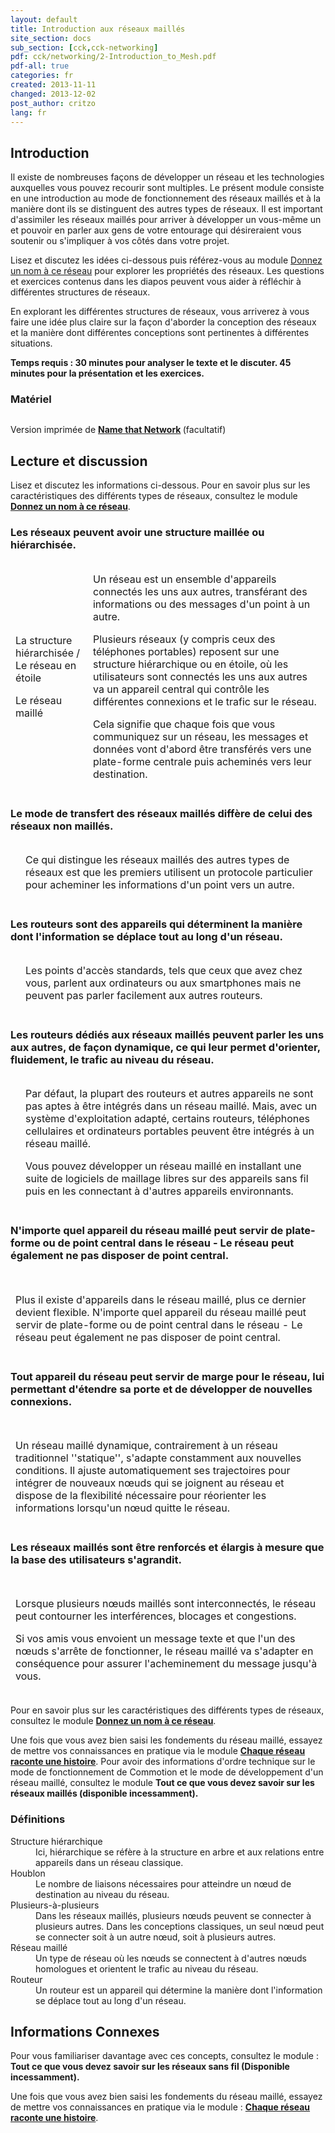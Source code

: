 ```yaml
---
layout: default
title: Introduction aux réseaux maillés
site_section: docs
sub_section: [cck,cck-networking]
pdf: cck/networking/2-Introduction_to_Mesh.pdf
pdf-all: true
categories: fr
created: 2013-11-11
changed: 2013-12-02
post_author: critzo
lang: fr
---
```

<section id="introduction">
<h2>Introduction</h2>

<p>Il existe de nombreuses façons de développer un réseau et les technologies auxquelles vous pouvez recourir sont multiples. Le présent module consiste en une introduction au mode de fonctionnement des réseaux maillés et à la manière dont ils se distinguent des autres types de réseaux. Il est important d'assimiler les réseaux maillés pour arriver à développer un vous-même un et pouvoir en parler aux gens de votre entourage qui désireraient vous soutenir ou s'impliquer à vos côtés dans votre projet. </p>

<p>Lisez et discutez les idées ci-dessous puis référez-vous au module <a href="/files/cck_name_that_network.pdf">Donnez un nom à ce réseau</a> pour explorer les propriétés des réseaux. Les questions et exercices contenus dans les diapos peuvent vous aider à réfléchir à différentes structures de réseaux. </p>

<p>En explorant les différentes structures de réseaux, vous arriverez à vous faire une idée plus claire sur la façon d'aborder la conception des réseaux et la manière dont différentes conceptions sont pertinentes à différentes situations. </p>

<p><strong>Temps requis : 30 minutes pour analyser le texte et le discuter. 45 minutes pour la présentation et les exercices. </strong></p>
</section>
<section id="materials-and-supplies-needed">
<h3>Matériel</h3>

<p><img alt="" src="/files/styles/large/public/intro_to_mesh_presentation.png" class="img-responsive" /></p>

<p>Version imprimée de <strong><a href="/files/cck_name_that_network.pdf">Name that Network</a> </strong>(facultatif)</p>
</section>
<section id="read-and-discuss">
<h2>Lecture et discussion </h2>

<p>Lisez et discutez les informations ci-dessous. Pour en savoir plus sur les caractéristiques des différents types de réseaux, consultez le module <a href="/files/cck_name_that_network.pdf"><strong>Donnez un nom à ce réseau</strong></a>.</p>

<h3>Les réseaux peuvent avoir une structure maillée ou hiérarchisée. </h3>

<table class="table table-responsive">
<tr style="border:hidden;">
<td>
<p class="rtecenter"><img alt="" src="/files/styles/large/public/learn_about_mesh_hier_dots.png" class="img-responsive" />La structure hiérarchisée /<br>
Le réseau en étoile</p>
<p class="rtecenter"><img alt="" src="/files/styles/large/public/learn_about_mesh_mesh_dots.png" class="img-responsive" />Le réseau maillé</p>
</td>
<td>
<p>Un réseau est un ensemble d'appareils connectés les uns aux autres, transférant des informations ou des messages d'un point à un autre. </p>
<p>Plusieurs réseaux (y compris ceux des téléphones portables) reposent sur une structure hiérarchique ou en étoile, où les utilisateurs sont connectés les uns aux autres va un appareil central qui contrôle les différentes connexions et le trafic sur le  réseau. </p>
<p>Cela signifie que chaque fois que vous  communiquez sur un réseau, les messages et données vont d'abord être transférés vers une plate-forme centrale puis acheminés vers leur destination.</p>
</td>
</tr>
</table>
<h3>Le mode de transfert des réseaux maillés diffère de celui des réseaux non maillés. </h3>

<table class="table table-responsive">
<tr style="border:hidden;">
<td>
<p><img alt="" src="/files/styles/large/public/learn_about_mesh_hier_route.png" class="img-responsive" /></p>
<p><img alt="" src="/files/styles/large/public/learn_about_mesh_mesh_route.png"></p>
</td>
<td>
<p>Ce qui distingue les réseaux maillés des autres types de réseaux est que les premiers utilisent un protocole particulier pour acheminer les informations d'un point vers un autre. </p>
</td>
</tr>
</table>
<h3>Les routeurs sont des appareils qui déterminent la manière dont l'information se déplace tout au long d'un réseau. </h3>

<table class="table table-responsive">
<tr style="border:hidden;">
<td>
<p><img alt="" src="/files/styles/large/public/learn_about_mesh_router_laptops.png" class="img-responsive" /></p>
</td>
<td>
<p>Les points d'accès standards, tels que ceux que avez chez vous, parlent aux ordinateurs ou aux smartphones mais ne peuvent pas parler facilement aux autres routeurs. </p>
</td>
</tr>
</table>
<h3>Les routeurs dédiés aux réseaux maillés peuvent parler les uns aux autres, de façon dynamique, ce qui leur permet d'orienter, fluidement, le trafic au niveau du réseau. </h3>

<table class="table table-responsive">
<tr style="border:hidden;">
<td>
<p><img alt="" src="/files/styles/large/public/learn_about_mesh_simple_routers.png"></p>
</td>
<td>
<p>Par défaut, la plupart des routeurs et autres appareils ne sont pas aptes à être intégrés dans un réseau maillé. Mais, avec un système d'exploitation adapté, certains routeurs, téléphones cellulaires et ordinateurs portables peuvent être intégrés à un réseau maillé.</p>
<p>Vous pouvez développer un réseau maillé en installant une suite de logiciels de maillage libres sur des appareils sans fil puis en les connectant à d'autres appareils environnants. </p>
</td>
</tr>
</table>
<h3>N'importe quel appareil du réseau maillé peut servir de plate-forme ou de point central dans le réseau - Le réseau peut également ne pas disposer de point central. </h3>

<table class="table table-responsive">
<tr style="border:hidden;">
<td>
<p><img alt="" src="/files/styles/large/public/learn_about_mesh_complex_routers.png" class="img-responsive" /></p>
<p>Plus il existe d'appareils dans le réseau maillé, plus ce dernier devient flexible. N'importe quel appareil du réseau maillé peut servir de plate-forme ou de point central dans le réseau - Le réseau peut également ne pas disposer de point central. </p>
</td>
</tr>
</table>
<h3>Tout appareil du réseau peut servir de marge pour le réseau, lui permettant d'étendre sa porte et de développer de nouvelles connexions.</h3>

<table class="table table-responsive">
<tr style="border:hidden;">
<td>
<p><img alt="" src="/files/styles/large/public/learn_about_mesh_complex_routers2.png" class="img-responsive" /></p>
<p>Un réseau maillé dynamique, contrairement à un réseau traditionnel ''statique'', s'adapte constamment aux nouvelles conditions. Il ajuste automatiquement ses trajectoires pour intégrer de nouveaux nœuds qui se joignent au réseau et dispose de la flexibilité nécessaire pour réorienter les informations lorsqu'un nœud quitte le réseau. </p>
</td>
</tr>
</table>
<h3>Les réseaux maillés sont être renforcés et élargis à mesure que la base des utilisateurs s'agrandit. </h3>

<table class="table table-responsive">
<tr style="border:hidden;">
<td>
<p><img alt="" src="/files/styles/large/public/learn_about_mesh_complex_routers3.png"/></p>
<p>Lorsque plusieurs nœuds maillés sont interconnectés, le réseau peut contourner les interférences, blocages et congestions. </p>
<p>Si vos amis vous envoient un message texte et que l'un des nœuds s'arrête de fonctionner, le réseau maillé va s'adapter en conséquence pour assurer l'acheminement du message jusqu'à vous.</p>
</td>
</tr>
</table>
<p>Pour en savoir plus sur les caractéristiques des différents types de réseaux, consultez le module <strong><a href="/files/cck_name_that_network.pdf">Donnez un nom à ce réseau</a></strong>.</p>

<p>Une fois que vous avez bien saisi les fondements du réseau maillé, essayez de mettre vos connaissances en pratique via le module <a href="/docs/cck/planning/design-your-network-every-network-tells-story"><strong>Chaque réseau raconte une histoire</strong></a>. Pour avoir des informations d'ordre technique sur le mode de fonctionnement de Commotion et le mode de développement d'un réseau maillé, consultez le module  <strong>Tout ce que vous devez savoir sur les réseaux maillés (disponible incessamment).</strong></p>
</section>
<section id="section-definitions">
<h3>Définitions</h3>

<dl>
<dt>Structure hiérarchique</dt>
	<dd>Ici, hiérarchique se réfère à la structure en arbre et aux relations entre appareils dans un réseau classique. </dd>
	<dt>Houblon</dt>
	<dd>Le nombre de liaisons nécessaires pour atteindre un nœud de destination au niveau du réseau.  </dd>
	<dt>Plusieurs-à-plusieurs</dt>
	<dd>Dans les réseaux maillés, plusieurs nœuds peuvent se connecter à plusieurs autres. Dans les conceptions classiques, un seul nœud peut se connecter soit à un autre nœud, soit à plusieurs autres.  </dd>
	<dt>Réseau maillé</dt>
	<dd>Un type de réseau où les nœuds se connectent à d'autres nœuds homologues et orientent le trafic au niveau du réseau. </dd>
	<dt>Routeur</dt>
	<dd>Un routeur est un appareil qui détermine la manière dont l'information se déplace tout au long d'un réseau.</dd>
</dl>
</section>
<section id="section-related-information">
<h2>Informations Connexes</h2>

<p>Pour vous familiariser davantage avec ces concepts, consultez le module : <strong> Tout ce que vous devez savoir sur les réseaux sans fil (Disponible incessamment).</strong></p>

<p>Une fois que vous avez bien saisi les fondements du réseau maillé, essayez de mettre vos connaissances en pratique via le module : <a href="/fr/docs/cck/planning/design-your-network-every-network-tells-story"><strong>Chaque réseau raconte une histoire</strong></a>.</p>
</section>
